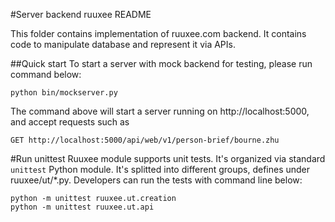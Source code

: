 #Server backend ruuxee README

This folder contains implementation of ruuxee.com backend. It contains
code to manipulate database and represent it via APIs.

##Quick start
To start a server with mock backend for testing, please run command
below:

    python bin/mockserver.py

The command above will start a server running on http://localhost:5000,
and accept requests such as

    GET http://localhost:5000/api/web/v1/person-brief/bourne.zhu

#Run unittest
Ruuxee module supports unit tests. It's organized via standard
`unittest` Python module. It's splitted into different groups, defines
under ruuxee/ut/*.py. Developers can run the tests with command line
below:

    python -m unittest ruuxee.ut.creation
    python -m unittest ruuxee.ut.api
